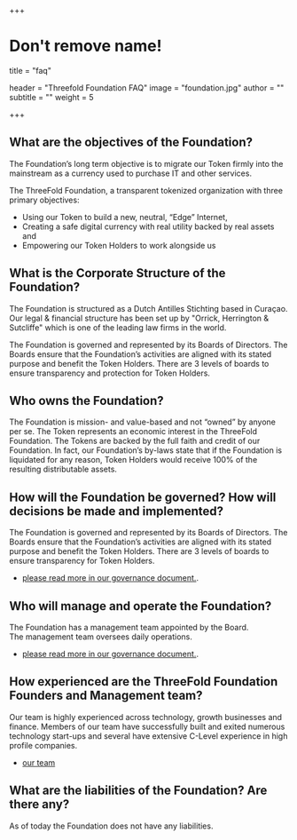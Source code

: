 +++
# Don't remove name!
title = "faq"

header = "Threefold Foundation FAQ"
image = "foundation.jpg"
author = ""
subtitle = ""
weight = 5

+++

## What are the objectives of the Foundation?

The Foundation’s long term objective is to migrate our Token firmly into the mainstream as a currency used to purchase IT and other services.  

The ThreeFold Foundation, a transparent tokenized organization with three primary objectives:  
- Using our Token to build a new, neutral, “Edge” Internet,
- Creating a safe digital currency with real utility backed by real assets and
- Empowering our Token Holders to work alongside us

## What is the Corporate Structure of the Foundation?

The Foundation is structured as a Dutch Antilles Stichting based in Curaçao. Our legal & financial structure has been set up by "Orrick, Herrington & Sutcliffe" which is one of the leading law firms in the world.

The Foundation is governed and represented by its Boards of Directors.  The Boards ensure that the Foundation’s activities are aligned with its stated purpose and benefit the Token Holders.  There are 3 levels of boards to ensure transparency and protection for Token Holders.

## Who owns the Foundation?

The Foundation is mission- and value-based and not “owned” by anyone per se.  The Token represents an economic interest in the ThreeFold Foundation.  The Tokens are backed by the full faith and credit of our Foundation.  In fact, our Foundation’s by-laws state that if the Foundation is liquidated for any reason, Token Holders would receive 100% of the resulting distributable assets.

## How will the Foundation be governed?  How will decisions be made and implemented?

The Foundation is governed and represented by its Boards of Directors.  The Boards ensure that the Foundation’s activities are aligned with its stated purpose and benefit the Token Holders.  There are 3 levels of boards to ensure transparency for Token Holders.

- [please read  more in our governance document.](/governance).

## Who will manage and operate the Foundation?

The Foundation has a management team appointed by the Board.  
The management team oversees daily operations.

- [please read  more in our governance document.](/governance).

## How experienced are the ThreeFold Foundation Founders and Management team?

Our team is highly experienced across technology, growth businesses and finance.  Members of our team have successfully built and exited numerous technology start-ups and several have extensive C-Level experience in high profile companies.   

- [our team](/team)

## What are the liabilities of the Foundation?  Are there any?

As of today the Foundation does not have any liabilities.
